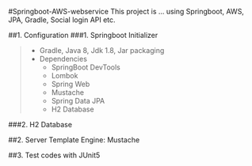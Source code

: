 #Springboot-AWS-webservice
This project is ... using Springboot, AWS, JPA, Gradle, Social login API etc.


##1. Configuration
###1. Springboot Initializer
> - Gradle, Java 8, Jdk 1.8, Jar packaging
> - Dependencies
>   * SpringBoot DevTools
>   * Lombok
>   * Spring Web
>   * Mustache  
>   * Spring Data JPA
>   * H2 Database

###2. H2 Database
        
##2. Server Template Engine: Mustache

##3. Test codes with JUnit5